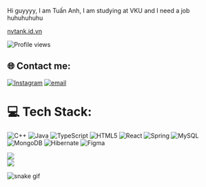 Hi guyyyy, I am Tuấn Anh, I am studying at VKU and I need a job huhuhuhuhu

[nvtank.id.vn](https://nvtank.id.vn/)

![Profile views](https://komarev.com/ghpvc/?username=tuananh2005889&label=Profile%20views&color=0e75b6&style=flat)

## 🌐 Contact me:
[![Instagram](https://img.shields.io/badge/Instagram-%23E4405F.svg?logo=Instagram&logoColor=white)](https://instagram.com/nvtank) [![email](https://img.shields.io/badge/Email-D14836?logo=gmail&logoColor=white)](mailto:nvtankwork@gmail.com) 

# 💻 Tech Stack:
![C++](https://img.shields.io/badge/c++-%2300599C.svg?style=for-the-badge&logo=c%2B%2B&logoColor=white) ![Java](https://img.shields.io/badge/java-%23ED8B00.svg?style=for-the-badge&logo=openjdk&logoColor=white) ![TypeScript](https://img.shields.io/badge/typescript-%23007ACC.svg?style=for-the-badge&logo=typescript&logoColor=white) ![HTML5](https://img.shields.io/badge/html5-%23E34F26.svg?style=for-the-badge&logo=html5&logoColor=white) ![React](https://img.shields.io/badge/react-%2320232a.svg?style=for-the-badge&logo=react&logoColor=%2361DAFB) ![Spring](https://img.shields.io/badge/spring-%236DB33F.svg?style=for-the-badge&logo=spring&logoColor=white) ![MySQL](https://img.shields.io/badge/mysql-4479A1.svg?style=for-the-badge&logo=mysql&logoColor=white) ![MongoDB](https://img.shields.io/badge/MongoDB-%234ea94b.svg?style=for-the-badge&logo=mongodb&logoColor=white) ![Hibernate](https://img.shields.io/badge/Hibernate-59666C?style=for-the-badge&logo=Hibernate&logoColor=white) ![Figma](https://img.shields.io/badge/figma-%23F24E1E.svg?style=for-the-badge&logo=figma&logoColor=white)

![](https://nirzak-streak-stats.vercel.app/?user=tuananh2005889&theme=dark&hide_border=false)<br/>
![](https://github-readme-stats.vercel.app/api/top-langs/?username=tuananh2005889&theme=dark&hide_border=false&include_all_commits=false&count_private=false&layout=compact)


![snake gif](https://github.com/tuananh2005889/tuananh2005889/blob/output/github-snake-dark.svg)


<!-- Proudly created with GPRM ( https://gprm.itsvg.in ) -->

